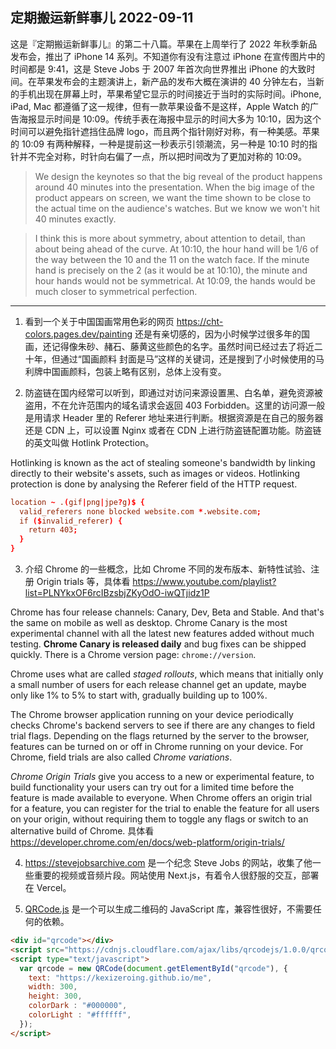 ## 定期搬运新鲜事儿 2022-09-11

这是『定期搬运新鲜事儿』的第二十八篇。苹果在上周举行了 2022 年秋季新品发布会，推出了 iPhone 14 系列。不知道你有没有注意过 iPhone 在宣传图片中的时间都是 9:41，这是 Steve Jobs 于 2007 年首次向世界推出 iPhone 的大致时间。在苹果发布会的主题演讲上，新产品的发布大概在演讲的 40 分钟左右，当新的手机出现在屏幕上时，苹果希望它显示的时间接近于当时的实际时间。iPhone, iPad, Mac 都遵循了这一规律，但有一款苹果设备不是这样，Apple Watch 的广告海报显示时间是 10:09。传统手表在海报中显示的时间大多为 10:10，因为这个时间可以避免指针遮挡住品牌 logo，而且两个指针刚好对称，有一种美感。苹果的 10:09 有两种解释，一种是提前这一秒表示引领潮流，另一种是 10:10 时的指针并不完全对称，时针向右偏了一点，所以把时间改为了更加对称的 10:09。

> We design the keynotes so that the big reveal of the product happens around 40 minutes into the presentation. When the big image of the product appears on screen, we want the time shown to be close to the actual time on the audience's watches. But we know we won't hit 40 minutes exactly.

> I think this is more about symmetry, about attention to detail, than about being ahead of the curve. At 10:10, the hour hand will be 1/6 of the way between the 10 and the 11 on the watch face. If the minute hand is precisely on the 2 (as it would be at 10:10), the minute and hour hands would not be symmetrical. At 10:09, the hands would be much closer to symmetrical perfection.

---

1. 看到一个关于中国国画常用色彩的网页 https://cht-colors.pages.dev/painting 还是有亲切感的，因为小时候学过很多年的国画，还记得像朱砂、赭石、藤黄这些颜色的名字。虽然时间已经过去了将近二十年，但通过“国画颜料 封面是马”这样的关键词，还是搜到了小时候使用的马利牌中国画颜料，包装上略有区别，总体上没有变。

2. 防盗链在国内经常可以听到，即通过对访问来源设置黑、白名单，避免资源被盗用，不在允许范围内的域名请求会返回 403 Forbidden。这里的访问源一般是用请求 Header 里的 Referer 地址来进行判断。根据资源是在自己的服务器还是 CDN 上，可以设置 Nginx 或者在 CDN 上进行防盗链配置功能。防盗链的英文叫做 Hotlink Protection。

Hotlinking is known as the act of stealing someone's bandwidth by linking directly to their website's assets, such as images or videos. Hotlinking protection is done by analysing the Referer field of the HTTP request. 

```nginx.conf
location ~ .(gif|png|jpe?g)$ {
  valid_referers none blocked website.com *.website.com;
  if ($invalid_referer) {
    return 403;
  }
}
```

3. 介绍 Chrome 的一些概念，比如 Chrome 不同的发布版本、新特性试验、注册 Origin trials 等，具体看 https://www.youtube.com/playlist?list=PLNYkxOF6rcIBzsbjZKyOdO-iwQTjidz1P

Chrome has four release channels: Canary, Dev, Beta and Stable. And that's the same on mobile as well as desktop. Chrome Canary is the most experimental channel with all the latest new features added without much testing. **Chrome Canary is released daily** and bug fixes can be shipped quickly. There is a Chrome version page: `chrome://version`.

Chrome uses what are called *staged rollouts*, which means that initially only a small number of users for each release channel get an update, maybe only like 1% to 5% to start with, gradually building up to 100%.

The Chrome browser application running on your device periodically checks Chrome's backend servers to see if there are any changes to field trial flags. Depending on the flags returned by the server to the browser, features can be turned on or off in Chrome running on your device. For Chrome, field trials are also called *Chrome variations*.

*Chrome Origin Trials* give you access to a new or experimental feature, to build functionality your users can try out for a limited time before the feature is made available to everyone. When Chrome offers an origin trial for a feature, you can register for the trial to enable the feature for all users on your origin, without requiring them to toggle any flags or switch to an alternative build of Chrome. 具体看 https://developer.chrome.com/en/docs/web-platform/origin-trials/

4. https://stevejobsarchive.com 是一个纪念 Steve Jobs 的网站，收集了他一些重要的视频或音频片段。网站使用 Next.js，有着令人很舒服的交互，部署在 Vercel。

5. [QRCode.js](https://github.com/davidshimjs/qrcodejs) 是一个可以生成二维码的 JavaScript 库，兼容性很好，不需要任何的依赖。

```html
<div id="qrcode"></div>
<script src="https://cdnjs.cloudflare.com/ajax/libs/qrcodejs/1.0.0/qrcode.min.js"></script>
<script type="text/javascript">
  var qrcode = new QRCode(document.getElementById("qrcode"), {
    text: "https://kexizeroing.github.io/me",
    width: 300,
    height: 300,
    colorDark : "#000000",
    colorLight : "#ffffff",
  });
</script>
```
